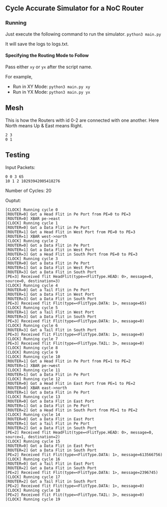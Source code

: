 ## Cycle Accurate Simulator for a NoC Router

### Running

Just execute the following command to run the simulator.
`python3 main.py`

It will save the logs to logs.txt.

#### Specifying the Routing Mode to Follow

Pass either `xy` or `yx` after the script name.

For example,

-   Run in XY Mode: `python3 main.py xy`
-   Run in YX Mode: `python3 main.py yx`

## Mesh

This is how the Routers with id 0-2 are connected with one another.
Here North means Up & East means Right.

```
2 3
0 1
```

## Testing

Input Packets:

```
0 0 3 65
10 1 2 10293942005418276
```

Number of Cycles: 20

Ouptut:

```
[CLOCK] Running cycle 0
[ROUTER=0] Got a Head Flit in Pe Port from PE=0 to PE=3
[ROUTER=0] XBAR pe->east
[CLOCK] Running cycle 1
[ROUTER=0] Got a Data Flit in Pe Port
[ROUTER=1] Got a Head Flit in West Port from PE=0 to PE=3
[ROUTER=1] XBAR west->north
[CLOCK] Running cycle 2
[ROUTER=0] Got a Data Flit in Pe Port
[ROUTER=1] Got a Data Flit in West Port
[ROUTER=3] Got a Head Flit in South Port from PE=0 to PE=3
[CLOCK] Running cycle 3
[ROUTER=0] Got a Data Flit in Pe Port
[ROUTER=1] Got a Data Flit in West Port
[ROUTER=3] Got a Data Flit in South Port
[PE=3] Received flit HeadFlit(type=<FlitType.HEAD: 0>, message=0, source=0, destination=3)
[CLOCK] Running cycle 4
[ROUTER=0] Got a Tail Flit in Pe Port
[ROUTER=1] Got a Data Flit in West Port
[ROUTER=3] Got a Data Flit in South Port
[PE=3] Received flit Flit(type=<FlitType.DATA: 1>, message=65)
[CLOCK] Running cycle 5
[ROUTER=1] Got a Tail Flit in West Port
[ROUTER=3] Got a Data Flit in South Port
[PE=3] Received flit Flit(type=<FlitType.DATA: 1>, message=0)
[CLOCK] Running cycle 6
[ROUTER=3] Got a Tail Flit in South Port
[PE=3] Received flit Flit(type=<FlitType.DATA: 1>, message=0)
[CLOCK] Running cycle 7
[PE=3] Received flit Flit(type=<FlitType.TAIL: 3>, message=0)
[CLOCK] Running cycle 8
[CLOCK] Running cycle 9
[CLOCK] Running cycle 10
[ROUTER=1] Got a Head Flit in Pe Port from PE=1 to PE=2
[ROUTER=1] XBAR pe->west
[CLOCK] Running cycle 11
[ROUTER=1] Got a Data Flit in Pe Port
[CLOCK] Running cycle 12
[ROUTER=0] Got a Head Flit in East Port from PE=1 to PE=2
[ROUTER=0] XBAR east->north
[ROUTER=1] Got a Data Flit in Pe Port
[CLOCK] Running cycle 13
[ROUTER=0] Got a Data Flit in East Port
[ROUTER=1] Got a Data Flit in Pe Port
[ROUTER=2] Got a Head Flit in South Port from PE=1 to PE=2
[CLOCK] Running cycle 14
[ROUTER=0] Got a Data Flit in East Port
[ROUTER=1] Got a Tail Flit in Pe Port
[ROUTER=2] Got a Data Flit in South Port
[PE=2] Received flit HeadFlit(type=<FlitType.HEAD: 0>, message=0, source=1, destination=2)
[CLOCK] Running cycle 15
[ROUTER=0] Got a Data Flit in East Port
[ROUTER=2] Got a Data Flit in South Port
[PE=2] Received flit Flit(type=<FlitType.DATA: 1>, message=613566756)
[CLOCK] Running cycle 16
[ROUTER=0] Got a Tail Flit in East Port
[ROUTER=2] Got a Data Flit in South Port
[PE=2] Received flit Flit(type=<FlitType.DATA: 1>, message=2396745)
[CLOCK] Running cycle 17
[ROUTER=2] Got a Tail Flit in South Port
[PE=2] Received flit Flit(type=<FlitType.DATA: 1>, message=0)
[CLOCK] Running cycle 18
[PE=2] Received flit Flit(type=<FlitType.TAIL: 3>, message=0)
[CLOCK] Running cycle 19



```
